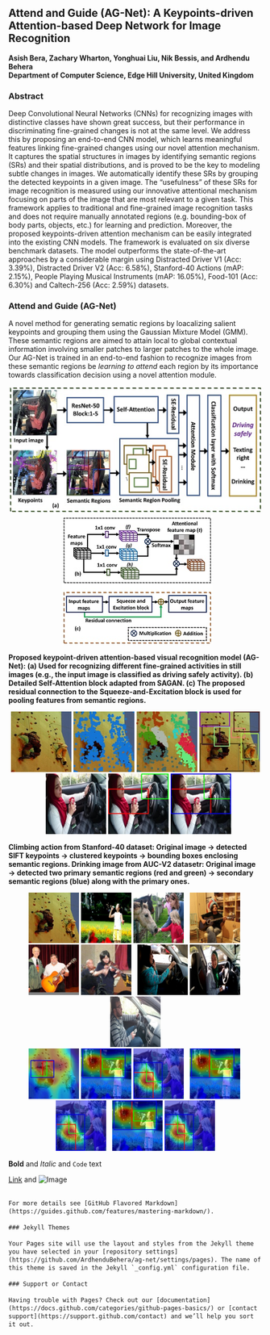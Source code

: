 ## Attend and Guide (AG-Net): A Keypoints-driven Attention-based Deep Network for Image Recognition 
**Asish Bera, Zachary Wharton, Yonghuai Liu, Nik Bessis, and Ardhendu Behera**<br/>
**Department of Computer Science, Edge Hill University, United Kingdom**

### Abstract
Deep Convolutional Neural Networks (CNNs) for recognizing images with distinctive classes have shown great success, but their performance in discriminating fine-grained changes is not at the same level. We address this by proposing an end-to-end CNN model, which learns meaningful features linking fine-grained changes using our novel attention mechanism. It captures the spatial structures in images by identifying semantic regions (SRs) and their spatial distributions, and is proved to be the key to modeling subtle changes in images. We automatically identify these SRs by grouping the detected keypoints in a given image. The “usefulness” of these SRs for image recognition is measured using our innovative attentional mechanism focusing on parts of the image that are most relevant to a given task. This framework applies to traditional and fine-grained image recognition tasks and does not require manually annotated regions (e.g. bounding-box of body parts, objects, etc.) for learning and prediction. Moreover, the proposed keypoints-driven attention mechanism can be easily integrated into the existing CNN models. The framework is evaluated on six diverse benchmark datasets. The model outperforms the state-of-the-art approaches by a considerable margin using Distracted Driver V1 (Acc: 3.39%), Distracted Driver V2 (Acc: 6.58%), Stanford-40 Actions (mAP: 2.15%), People Playing Musical Instruments (mAP: 16.05%), Food-101 (Acc: 6.30%) and Caltech-256 (Acc: 2.59%) datasets.

### Attend and Guide (AG-Net)
A novel method for generating sematic regions by loacalizing salient keypoints and grouping them using the Gaussian Mixture Model (GMM). These semantic regions are aimed to attain local to global contextual information involving smaller patches to larger patches to the whole image. Our AG-Net is trained in an end-to-end fashion to recognize images from these semantic regions be _learning to attend_ each region by its importance towards classification decision using a novel attention module. 

<p align="center">
<img src="1a.jpg"/>&nbsp;&nbsp;<img src="1B_C.jpg"/></p>

**Proposed keypoint-driven attention-based visual recognition model (AG-Net): (a) Used for recognizing different fine-grained activities in still images (e.g., the input image is classified as driving safely activity). (b) Detailed Self-Attention block adapted from SAGAN. (c) The proposed residual connection to the Squeeze-and-Excitation block is used for pooling features from semantic regions.**

<p align="center">
  <img src="1_climbing_288.jpg" alt="drawing" height="120"/>&nbsp;<img src="2_sift_keypoints_climbing.jpg" alt="drawing" height="120"/>&nbsp;<img src="3grp_keypoints_climbing.jpg" alt="drawing" height="120"/>&nbsp;<img src="4_output_climbing.jpg" alt="drawing" height="120"/>&nbsp;&nbsp;&nbsp;<img src="Drinking_V2.jpg" alt="drawing" height="120"/>&nbsp;<img src="Drinking_V2_PRs.jpg" alt="drawing" height="120"/>&nbsp;<img src="Drinking_V2_SRs.jpg" alt="drawing" height="120"/></p>  

**Climbing action from Stanford-40 dataset: Original image &#8594; detected SIFT keypoints &#8594; clustered keypoints &#8594; bounding boxes enclosing semantic regions. Drinking image from AUC-V2 datasetr: Original image &#8594; detected two primary semantic regions (red and green) &#8594;  secondary semantic regions (blue) along with the
primary ones.**

<p align="center"><img src="1_climbing_288.jpg" alt="drawing" height="100"/>&nbsp;<img src="blowing_bubbles_155.jpg" alt="drawing" height="100"/>&nbsp;<img src="feeding_a_horse_064.jpg" alt="drawing" height="100"/>&nbsp;&nbsp;&nbsp;<img src="Norm_Play_Guitar_141_0.jpg" alt="drawing" height="100"/>&nbsp;<img src="Norm_With_Guitar_161_0.jpg" alt="drawing" height="100"/>&nbsp;<img src="Norm_Play_Violin_131_0.jpg" alt="drawing" height="100"/>&nbsp;&nbsp;&nbsp;<img src="C1_186_V2.jpg" alt="drawing" height="100"/>&nbsp;<img src="C1_197_V2.jpg" alt="drawing" height="100"/>&nbsp;<img src="C1_278_V2.jpg" alt="drawing" height="100"/><br/>
<img src="output1_6_climbing_288.jpg" alt="drawing" height="100"/>&nbsp;<img src="output0_6_blowing_bubbles_155.jpg" alt="drawing" height="100"/>&nbsp;<img src="output3_6_feeding_a_horse_064.jpg" alt="drawing" height="100"/>&nbsp;&nbsp;&nbsp;<img src="output0_6_blowing_bubbles_155.jpg" alt="drawing" height="100"/>&nbsp;<img src="output3_6_feeding_a_horse_064.jpg" alt="drawing" height="100"/>&nbsp;&nbsp;&nbsp;<img src="output0_6_blowing_bubbles_155.jpg" alt="drawing" height="100"/>&nbsp;<img src="output3_6_feeding_a_horse_064.jpg" alt="drawing" height="100"/> 
 </p>

**Bold** and _Italic_ and `Code` text

[Link](url) and ![Image](src)
```

For more details see [GitHub Flavored Markdown](https://guides.github.com/features/mastering-markdown/).

### Jekyll Themes

Your Pages site will use the layout and styles from the Jekyll theme you have selected in your [repository settings](https://github.com/ArdhenduBehera/ag-net/settings/pages). The name of this theme is saved in the Jekyll `_config.yml` configuration file.

### Support or Contact

Having trouble with Pages? Check out our [documentation](https://docs.github.com/categories/github-pages-basics/) or [contact support](https://support.github.com/contact) and we’ll help you sort it out.
